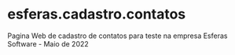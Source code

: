 # esferas.cadastro.contatos
Pagina Web de cadastro de contatos para teste na empresa Esferas Software - Maio de 2022
